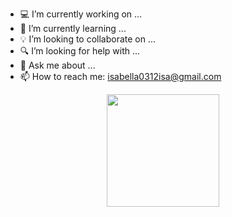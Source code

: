 - 💻 I’m currently working on ...
- 📔 I’m currently learning ...
- 💡 I’m looking to collaborate on ...
- 🔍 I’m looking for help with ...
- 💬 Ask me about ...
- 📫 How to reach me: isabella0312isa@gmail.com 

<div align="center">
  <a href="https://github.com/rafaballerini">
  <img height="180em" src="https://github-readme-stats.vercel.app/api?username=isa0312&show_icons=true&theme=dracula&include_all_commits=true&count_private=true"/>
</div>
